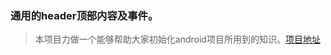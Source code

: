 ### 通用的header顶部内容及事件。

> 本项目力做一个能够帮助大家初始化android项目所用到的知识。[项目地址](https://github.com/IsSwm/InitAndroid)

